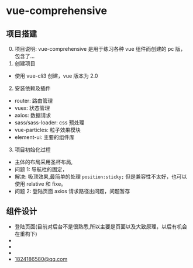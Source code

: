 <!--
 * @Author: your name
 * @Date: 2021-07-10 15:43:49
 * @LastEditTime: 2021-07-11 08:18:16
 * @LastEditors: Please set LastEditors
 * @Description: In User Settings Edit
 * @FilePath: \notes\study notes\vue\vue综合项目.md
-->

# vue-comprehensive

## 项目搭建

0. 项目说明: vue-comprehensive 是用于练习各种 vue 组件而创建的 pc 版，包含了...
1. 创建项目

-   使用 vue-cli3 创建，vue 版本为 2.0

2. 安装依赖及插件

-   router: 路由管理
-   vuex: 状态管理
-   axios: 数据请求
-   sass/sass-loader: css 预处理
-   vue-particles: 粒子效果模块
-   element-ui: 主要的组件库

3. 项目初始化过程

-   主体的布局采用圣杯布局,
-   问题 1: 导航栏的固定，
-   解决: 吸顶效果,最简单的处理 `position:sticky;` 但是兼容性不太好，也可以使用 relative 和 fixe。
-   问题 2: 登陆页面 axios 请求路径出问题，问题暂存

## 组件设计

-   登陆页面(目前对后台不是很熟悉,所以主要是页面以及大致原理，以后有机会在重构下)
-
-
-
-   1824186580@qq.com
